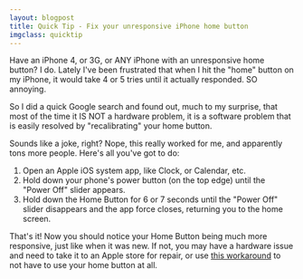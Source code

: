 ```yaml
---
layout: blogpost
title: Quick Tip - Fix your unresponsive iPhone home button
imgclass: quicktip
---
```


<p>Have an iPhone 4, or 3G, or ANY iPhone with an unresponsive home button? I do. Lately I've been frustrated that when I hit the "home" button on my iPhone, it would take 4 or 5 tries until it actually responded. SO annoying.</p>

<p>So I did a quick Google search and found out, much to my surprise, that most of the time it IS NOT a hardware problem, it is a software problem that is easily resolved by "recalibrating" your home button.</p>

<p>Sounds like a joke, right? Nope, this really worked for me, and apparently tons more people. Here's all you've got to do:</p>

<ol>
<li>Open an Apple iOS system app, like Clock, or Calendar, etc.</li>
<li>Hold down your phone's power button (on the top edge) until the "Power Off" slider appears.</li>
<li>Hold down the Home Button for 6 or 7 seconds until the "Power Off" slider disappears and the app force closes, returning you to the home screen.</li>
</ol>

<p>That's it! Now you should notice your Home Button being much more responsive, just like when it was new. If not, you may have a hardware issue and need to take it to an Apple store for repair, or use <a href="http://www.makeuseof.com/tag/iphone-home-button-working-fix/">this workaround</a> to not have to use your home button at all.</p>